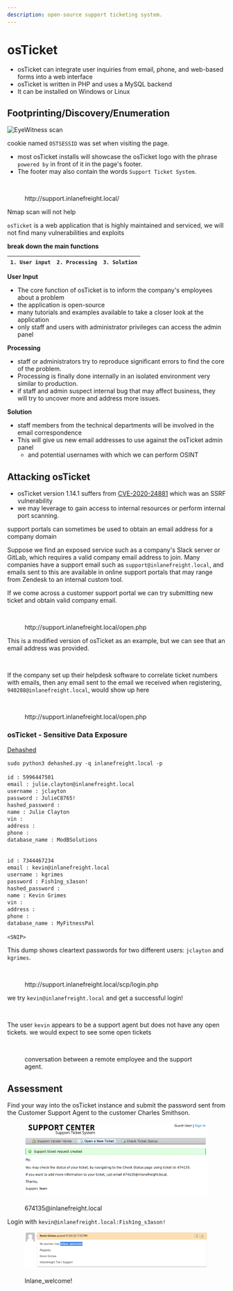 ```yaml
---
description: open-source support ticketing system.
---
```


# osTicket

* osTicket can integrate user inquiries from email, phone, and web-based forms into a web interface
* osTicket is written in PHP and uses a MySQL backend
* It can be installed on Windows or Linux

## Footprinting/Discovery/Enumeration

![EyeWitness scan](https://academy.hackthebox.com/storage/modules/113/osticket\_eyewitness.png)

cookie named `OSTSESSID` was set when visiting the page.

* most osTicket installs will showcase the osTicket logo with the phrase `powered by` in front of it in the page's footer.
* The footer may also contain the words `Support Ticket System`.

<figure><img src="https://academy.hackthebox.com/storage/modules/113/osticket_main.png" alt=""><figcaption><p>http://support.inlanefreight.local/</p></figcaption></figure>

Nmap scan will not help

`osTicket` is a web application that is highly maintained and serviced, we will not find many vulnerabilities and exploits

**break down the main functions**

| `1. User input` | `2. Processing` | `3. Solution` |
| --------------- | --------------- | ------------- |

**User Input**

* The core function of osTicket is to inform the company's employees about a problem
* the application is open-source
* many tutorials and examples available to take a closer look at the application
* only staff and users with administrator privileges can access the admin panel

**Processing**

* staff or administrators try to reproduce significant errors to find the core of the problem.
* Processing is finally done internally in an isolated environment very similar to production.
* if staff and admin suspect internal bug that may affect business, they will try to uncover more and address more issues.

**Solution**

* staff members from the technical departments will be involved in the email correspondence
* This will give us new email addresses to use against the osTicket admin panel
  * and potential usernames with which we can perform OSINT

## Attacking osTicket

* osTicket version 1.14.1 suffers from [CVE-2020-24881](https://nvd.nist.gov/vuln/detail/CVE-2020-24881) which was an SSRF vulnerability
* we may leverage to gain access to internal resources or perform internal port scanning.

support portals can sometimes be used to obtain an email address for a company domain

Suppose we find an exposed service such as a company's Slack server or GitLab, which requires a valid company email address to join. Many companies have a support email such as `support@inlanefreight.local`, and emails sent to this are available in online support portals that may range from Zendesk to an internal custom tool.

If we come across a customer support portal we can try submitting new ticket and obtain valid company email.

<figure><img src="https://academy.hackthebox.com/storage/modules/113/new_ticket.png" alt=""><figcaption><p>http://support.inlanefreight.local/open.php</p></figcaption></figure>

This is a modified version of osTicket as an example, but we can see that an email address was provided.

<figure><img src="https://academy.hackthebox.com/storage/modules/113/ticket_email.png" alt=""><figcaption></figcaption></figure>

If the company set up their helpdesk software to correlate ticket numbers with emails, then any email sent to the email we received when registering, `940288@inlanefreight.local`, would show up here

<figure><img src="https://academy.hackthebox.com/storage/modules/113/ost_tickets.png" alt=""><figcaption><p>http://support.inlanefreight.local/open.php</p></figcaption></figure>

### osTicket - Sensitive Data Exposure

[Dehashed](http://dehashed.com/)

```shell-session
sudo python3 dehashed.py -q inlanefreight.local -p

id : 5996447501
email : julie.clayton@inlanefreight.local
username : jclayton
password : JulieC8765!
hashed_password : 
name : Julie Clayton
vin : 
address : 
phone : 
database_name : ModBSolutions


id : 7344467234
email : kevin@inlanefreight.local
username : kgrimes
password : Fish1ng_s3ason!
hashed_password : 
name : Kevin Grimes
vin : 
address : 
phone : 
database_name : MyFitnessPal

<SNIP>
```

This dump shows cleartext passwords for two different users: `jclayton` and `kgrimes`.

<figure><img src="https://academy.hackthebox.com/storage/modules/113/osticket_admin.png" alt=""><figcaption><p>http://support.inlanefreight.local/scp/login.php</p></figcaption></figure>

we try `kevin@inlanefreight.local` and get a successful login!

<figure><img src="https://academy.hackthebox.com/storage/modules/113/osticket_kevin.png" alt=""><figcaption></figcaption></figure>

The user `kevin` appears to be a support agent but does not have any open tickets. we would expect to see some open tickets

<figure><img src="https://academy.hackthebox.com/storage/modules/113/osticket_ticket.png" alt=""><figcaption><p>conversation between a remote employee and the support agent.</p></figcaption></figure>

## Assessment

Find your way into the osTicket instance and submit the password sent from the Customer Support Agent to the customer Charles Smithson.

<figure><img src="../../../.gitbook/assets/ภาพ (11).png" alt=""><figcaption><p>674135@inlanefreight.local</p></figcaption></figure>

Login with `kevin@inlanefreight.local:Fish1ng_s3ason!`

<figure><img src="../../../.gitbook/assets/ภาพ (9).png" alt=""><figcaption><p>Inlane_welcome!</p></figcaption></figure>
